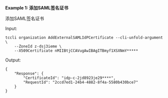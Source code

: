 **Example 1: 添加SAML签名证书**

添加SAML签名证书

Input: 

```
tccli organization AddExternalSAMLIdPCertificate --cli-unfold-argument  \
    --ZoneId z-dsj3ieme \
    --X509Certificate nMIIBtjCCAVugAwIBAgITBmyf1XSXNmY*****
```

Output: 
```
{
    "Response": {
        "CertificateId": "idp-c-2jd8923je29****",
        "RequestId": "2ccd7ed1-24b4-4882-8f4a-5580b430bce7"
    }
}
```

